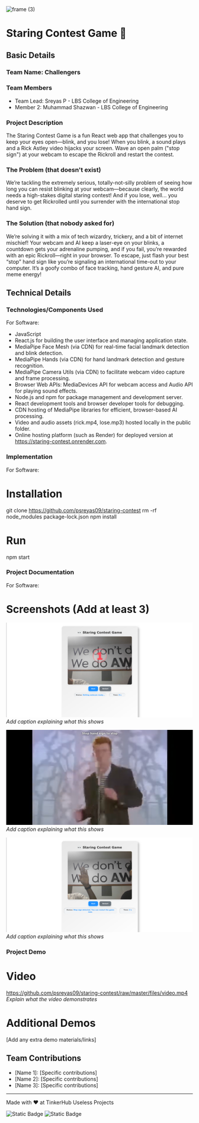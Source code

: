 <img width="3188" height="1202" alt="frame (3)" src="https://github.com/user-attachments/assets/517ad8e9-ad22-457d-9538-a9e62d137cd7" />


# Staring Contest Game 🎯


## Basic Details
### Team Name: Challengers


### Team Members
- Team Lead: Sreyas P - LBS College of Engineering
- Member 2: Muhammad Shazwan - LBS College of Engineering

### Project Description
The Staring Contest Game is a fun React web app that challenges you to keep your eyes open—blink, and you lose! When you blink, a sound plays and a Rick Astley video hijacks your screen. Wave an open palm ("stop sign") at your webcam to escape the Rickroll and restart the contest.


### The Problem (that doesn't exist)
We’re tackling the extremely serious, totally-not-silly problem of seeing how long you can resist blinking at your webcam—because clearly, the world needs a high-stakes digital staring contest! And if you lose, well... you deserve to get Rickrolled until you surrender with the international stop hand sign.

### The Solution (that nobody asked for)
We’re solving it with a mix of tech wizardry, trickery, and a bit of internet mischief! Your webcam and AI keep a laser-eye on your blinks, a countdown gets your adrenaline pumping, and if you fail, you’re rewarded with an epic Rickroll—right in your browser. To escape, just flash your best “stop” hand sign like you’re signaling an international time-out to your computer. It’s a goofy combo of face tracking, hand gesture AI, and pure meme energy!

## Technical Details
### Technologies/Components Used
For Software:
- JavaScript 
- React.js for building the user interface and managing application state.
- MediaPipe Face Mesh (via CDN) for real-time facial landmark detection and blink detection.
- MediaPipe Hands (via CDN) for hand landmark detection and gesture recognition.
- MediaPipe Camera Utils (via CDN) to facilitate webcam video capture and frame processing.
- Browser Web APIs: MediaDevices API for webcam access and Audio API for playing sound effects.
- Node.js and npm for package management and development server.
- React development tools and browser developer tools for debugging.
- CDN hosting of MediaPipe libraries for efficient, browser-based AI processing.
- Video and audio assets (rick.mp4, lose.mp3) hosted locally in the public folder.
- Online hosting platform (such as Render) for deployed version at https://staring-contest.onrender.com.

### Implementation
For Software:
# Installation
git clone https://github.com/psreyas09/staring-contest
rm -rf node_modules package-lock.json
npm install

# Run
npm start

### Project Documentation
For Software:

# Screenshots (Add at least 3)
![Screenshot 1](https://raw.githubusercontent.com/psreyas09/staring-contest/master/files/1.png)
*Add caption explaining what this shows*

![Screenshot 2](https://raw.githubusercontent.com/psreyas09/staring-contest/master/files/2.png)
*Add caption explaining what this shows*

![Screenshot 3](https://raw.githubusercontent.com/psreyas09/staring-contest/master/files/3.png)
*Add caption explaining what this shows*


### Project Demo
# Video
https://github.com/psreyas09/staring-contest/raw/master/files/video.mp4
*Explain what the video demonstrates*

# Additional Demos
[Add any extra demo materials/links]

## Team Contributions
- [Name 1]: [Specific contributions]
- [Name 2]: [Specific contributions]
- [Name 3]: [Specific contributions]

---
Made with ❤️ at TinkerHub Useless Projects 

![Static Badge](https://img.shields.io/badge/TinkerHub-24?color=%23000000&link=https%3A%2F%2Fwww.tinkerhub.org%2F)
![Static Badge](https://img.shields.io/badge/UselessProjects--25-25?link=https%3A%2F%2Fwww.tinkerhub.org%2Fevents%2FQ2Q1TQKX6Q%2FUseless%2520Projects)



